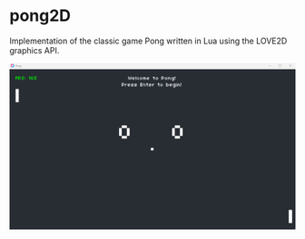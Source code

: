 # pong2D

Implementation of the classic game Pong written in Lua using the LOVE2D graphics API.

![Animated GIF showing the game running](.github/readme-assets/pong2D.gif)